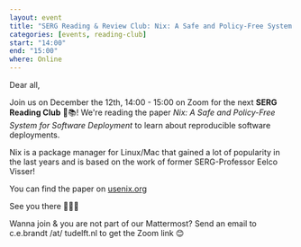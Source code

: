 ```yaml
---
layout: event
title: "SERG Reading & Review Club: Nix: A Safe and Policy-Free System for Software Deployment"
categories: [events, reading-club]
start: "14:00"
end: "15:00"
where: Online
---
```


Dear all,

Join us on December the 12th, 14:00 - 15:00 on Zoom for the next **SERG Reading Club** 📖📚!
We're reading the paper *Nix: A Safe and Policy-Free System for Software Deployment* to learn
about reproducible software deployments.

Nix is a package manager for Linux/Mac that gained a lot of popularity in the last years and
is based on the work of former SERG-Professor Eelco Visser!

You can find the paper on [usenix.org](https://www.usenix.org/legacy/publications/library/proceedings/lisa04/tech/dolstra.html)

See you there 👋🏼😄

Wanna join & you are not part of our Mattermost?
Send an email to c.e.brandt /at/ tudelft.nl to get the Zoom link 😊
